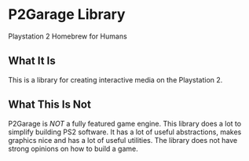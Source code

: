 # P2Garage Library

Playstation 2 Homebrew for Humans

## What It Is 

This is a library for creating interactive media on the Playstation 2. 

## What This Is Not

P2Garage is _NOT_ a fully featured game engine. This library does a lot to simplify building PS2 software.
It has a lot of useful abstractions, makes graphics nice and has a lot of useful utilities. The library does
not have strong opinions on how to build a game.

